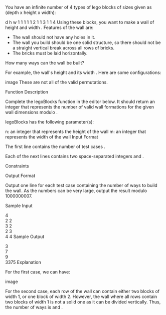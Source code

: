 You have an infinite number of 4 types of lego blocks of sizes given as (depth x height x width):

d	h	w
1	1	1
1	1	2
1	1	3
1	1	4
Using these blocks, you want to make a wall of height  and width . Features of the wall are:

- The wall should not have any holes in it.
- The wall you build should be one solid structure, so there should not be a straight vertical break across all rows of bricks.
- The bricks must be laid horizontally.

How many ways can the wall be built?

For example, the wall's height  and its width . Here are some configurations:

image
These are not all of the valid permutations.

Function Description

Complete the legoBlocks function in the editor below. It should return an integer that represents the number of valid wall formations for the given wall dimensions modulo .

legoBlocks has the following parameter(s):

n: an integer that represents the height of the wall
m: an integer that represents the width of the wall
Input Format

The first line contains the number of test cases .

Each of the next  lines contains two space-separated integers  and .

Constraints



Output Format

Output one line for each test case containing the number of ways to build the wall. As the numbers can be very large, output the result modulo 1000000007.

Sample Input

4  
2 2  
3 2  
2 3  
4 4
Sample Output

3  
7  
9  
3375
Explanation

For the first case, we can have:

image

For the second case, each row of the wall can contain either two blocks of width 1, or one block of width 2. However, the wall where all rows contain two blocks of width 1 is not a solid one as it can be divided vertically. Thus, the number of ways is  and .

